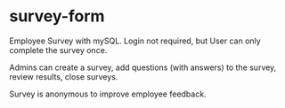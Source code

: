 # survey-form

Employee Survey with mySQL. Login not required, but User can only complete the survey once.

Admins can create a survey, add questions (with answers) to the survey, review results, close surveys.

Survey is anonymous to improve employee feedback. 

